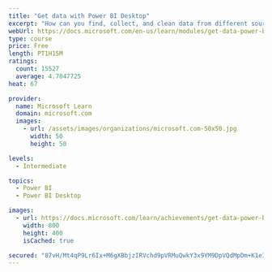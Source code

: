 ```yaml
---
title: "Get data with Power BI Desktop"
excerpt: "How can you find, collect, and clean data from different sources? Power BI is a tool for making sense of your data. You will learn tricks to make data-gathering easier."
webUrl: https://docs.microsoft.com/en-us/learn/modules/get-data-power-bi/
type: course
price: Free
length: PT1H15M
ratings:
  count: 15527
  average: 4.7047725
heat: 67

provider:
  name: Microsoft Learn
  domain: microsoft.com
  images:
    - url: /assets/images/organizations/microsoft.com-50x50.jpg
      width: 50
      height: 50

levels:
  - Intermediate

topics:
  - Power BI
  - Power BI Desktop

images:
  - url: https://docs.microsoft.com/learn/achievements/get-data-power-bi-desktop-social.png
    width: 800
    height: 400
    isCached: true

secured: "87vH/Mt4qP9Lr6Ix+M6gXBbjzIRVchd9pVRMuQwkY3x9YM9DpVQdMpDm+K1e3lRk1zcL4T3qnBSVkWBydP2H+kFVx3dW3Lh35tr3Mew6eDCmBiv6zOoBE93ujkeH6/JTVtPrWeZTy5ZcPUCUYEWEjtFeZ2JImrmltI221zcOG6P3RjiN8D5v9W2EmvWVprqiuXJ4tjZrx+eaxbevIM+UDv7rmcplwhL4cW/MXCx7t+VMn+T9evc0yZT+BQY153lQ3oLuH5YUElasrRysHhwPBSyDqpiqaikjVrI4n5lLCyTzTI/TOIQRsydREQXgXSW1AGSZWXIplx21B9cWBwDMI2nmIjb9hXL7tNs1wWTmy1n0DnaBLn0TJbY3VDDpLv1tFGL2trbflmV7f0j25wsqjWnMnVzgOASvStHybW4jPZHHVZS/cLDzbBF1JMHmyyQ+;GB1bhgw5Rb7gvLv+oAfbYg=="
---
```


